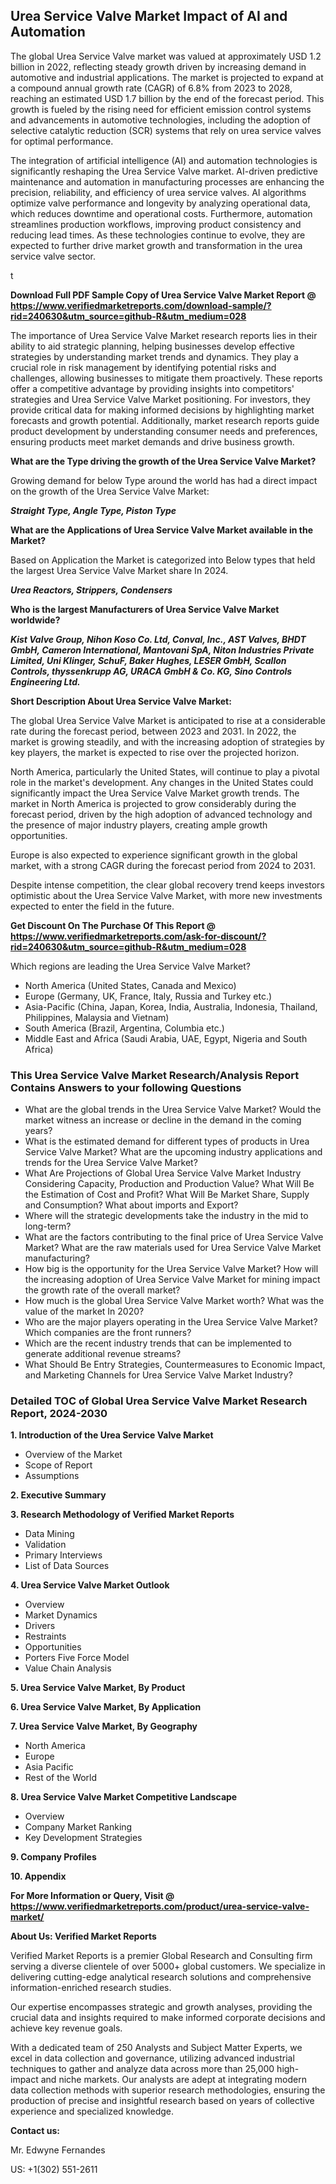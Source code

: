 <h2>Urea Service Valve Market Impact of AI and Automation</h2><p>The global Urea Service Valve market was valued at approximately USD 1.2 billion in 2022, reflecting steady growth driven by increasing demand in automotive and industrial applications. The market is projected to expand at a compound annual growth rate (CAGR) of 6.8% from 2023 to 2028, reaching an estimated USD 1.7 billion by the end of the forecast period. This growth is fueled by the rising need for efficient emission control systems and advancements in automotive technologies, including the adoption of selective catalytic reduction (SCR) systems that rely on urea service valves for optimal performance.</p><p>The integration of artificial intelligence (AI) and automation technologies is significantly reshaping the Urea Service Valve market. AI-driven predictive maintenance and automation in manufacturing processes are enhancing the precision, reliability, and efficiency of urea service valves. AI algorithms optimize valve performance and longevity by analyzing operational data, which reduces downtime and operational costs. Furthermore, automation streamlines production workflows, improving product consistency and reducing lead times. As these technologies continue to evolve, they are expected to further drive market growth and transformation in the urea service valve sector.</p>t</p><p id="" class=""><strong>Download Full PDF Sample Copy of Urea Service Valve Market Report @ <a href="https://www.verifiedmarketreports.com/download-sample/?rid=240630&utm_source=github-R&utm_medium=028" target="_blank">https://www.verifiedmarketreports.com/download-sample/?rid=240630&utm_source=github-R&utm_medium=028</a></strong></p><p>The importance of&nbsp;Urea Service Valve Market research reports lies in their ability to aid strategic planning, helping businesses develop effective strategies by understanding market trends and dynamics. They play a crucial role in risk management by identifying potential risks and challenges, allowing businesses to mitigate them proactively. These reports offer a competitive advantage by providing insights into competitors' strategies and Urea Service Valve Market positioning. For investors, they provide critical data for making informed decisions by highlighting market forecasts and growth potential. Additionally, market research reports guide product development by understanding consumer needs and preferences, ensuring products meet market demands and drive business growth.</p><p><strong>What are the&nbsp;Type driving the growth of the Urea Service Valve Market?</strong></p><p id="" class="">Growing demand for below Type around the world has had a direct impact on the growth of the Urea Service Valve Market:</p><em><strong>Straight Type, Angle Type, Piston Type</strong></em></p><strong>What are the&nbsp;Applications&nbsp;of Urea Service Valve Market available in the Market?</strong></p><p id="" class="">Based on Application the Market is categorized into Below types that held the largest Urea Service Valve Market share In 2024.</p><em><strong>Urea Reactors, Strippers, Condensers</strong></em></p><strong>Who is the largest Manufacturers of Urea Service Valve Market worldwide?</strong></p><p><em><strong>Kist Valve Group, Nihon Koso Co. Ltd, Conval, Inc., AST Valves, BHDT GmbH, Cameron International, Mantovani SpA, Niton Industries Private Limited, Uni Klinger, SchuF, Baker Hughes, LESER GmbH, Scallon Controls, thyssenkrupp AG, URACA GmbH & Co. KG, Sino Controls Engineering Ltd.</strong></em></p><p id="" class=""><strong>Short Description About Urea Service Valve Market:</strong></p><p>The global Urea Service Valve Market is anticipated to rise at a considerable rate during the forecast period, between 2023 and 2031. In 2022, the market is growing steadily, and with the increasing adoption of strategies by key players, the market is expected to rise over the projected horizon.</p><p>North America, particularly the United States, will continue to play a pivotal role in the market's development. Any changes in the United States could significantly impact the Urea Service Valve Market growth trends. The market in North America is projected to grow considerably during the forecast period, driven by the high adoption of advanced technology and the presence of major industry players, creating ample growth opportunities.</p><p>Europe is also expected to experience significant growth in the global market, with a strong CAGR during the forecast period from 2024 to 2031.</p><p>Despite intense competition, the clear global recovery trend keeps investors optimistic about the Urea Service Valve Market, with more new investments expected to enter the field in the future.</p><p id="" class=""><strong>Get Discount On The Purchase Of This Report @ <a href="https://www.verifiedmarketreports.com/ask-for-discount/?rid=240630&utm_source=github-R&utm_medium=028" target="_blank">https://www.verifiedmarketreports.com/ask-for-discount/?rid=240630&utm_source=github-R&utm_medium=028</a></strong></p>Which regions are leading the Urea Service Valve Market?</p><ul><li>North America (United States, Canada and Mexico)</li><li>Europe (Germany, UK, France, Italy, Russia and Turkey etc.)</li><li>Asia-Pacific (China, Japan, Korea, India, Australia, Indonesia, Thailand, Philippines, Malaysia and Vietnam)</li><li>South America (Brazil, Argentina, Columbia etc.)</li><li>Middle East and Africa (Saudi Arabia, UAE, Egypt, Nigeria and South Africa)</li></ul><h3 id="" class="">This Urea Service Valve Market Research/Analysis Report Contains Answers to your following Questions</h3><ul><li>What are the global trends in the Urea Service Valve Market? Would the market witness an increase or decline in the demand in the coming years?</li><li>What is the estimated demand for different types of products in Urea Service Valve Market? What are the upcoming industry applications and trends for the Urea Service Valve Market?</li><li>What Are Projections of Global Urea Service Valve Market Industry Considering Capacity, Production and Production Value? What Will Be the Estimation of Cost and Profit? What Will Be Market Share, Supply and Consumption? What about imports and Export?</li><li>Where will the strategic developments take the industry in the mid to long-term?</li><li>What are the factors contributing to the final price of Urea Service Valve Market? What are the raw materials used for Urea Service Valve Market manufacturing?</li><li>How big is the opportunity for the Urea Service Valve Market? How will the increasing adoption of Urea Service Valve Market for mining impact the growth rate of the overall market?</li><li>How much is the global Urea Service Valve Market worth? What was the value of the market In 2020?</li><li>Who are the major players operating in the Urea Service Valve Market? Which companies are the front runners?</li><li>Which are the recent industry trends that can be implemented to generate additional revenue streams?</li><li>What Should Be Entry Strategies, Countermeasures to Economic Impact, and Marketing Channels for Urea Service Valve Market Industry?</li></ul><h3 id="" class="">Detailed TOC of Global Urea Service Valve Market Research Report, 2024-2030</h3><p id="" class=""><strong>1. Introduction of the Urea Service Valve Market</strong></p><ul><li>Overview of the Market</li><li>Scope of Report</li><li>Assumptions</li></ul><p id="" class=""><strong>2. Executive Summary</strong></p><p id="" class=""><strong>3. Research Methodology of Verified Market Reports</strong></p><ul><li>Data Mining</li><li>Validation</li><li>Primary Interviews</li><li>List of Data Sources</li></ul><p id="" class=""><strong>4. Urea Service Valve Market Outlook</strong></p><ul><li>Overview</li><li>Market Dynamics</li><li>Drivers</li><li>Restraints</li><li>Opportunities</li><li>Porters Five Force Model</li><li>Value Chain Analysis</li></ul><p id="" class=""><strong>5. Urea Service Valve Market, By Product</strong></p><p id="" class=""><strong>6. Urea Service Valve Market, By Application</strong></p><p id="" class=""><strong>7. Urea Service Valve Market, By Geography</strong></p><ul><li>North America</li><li>Europe</li><li>Asia Pacific</li><li>Rest of the World</li></ul><p id="" class=""><strong>8. Urea Service Valve Market Competitive Landscape</strong></p><ul><li>Overview</li><li>Company Market Ranking</li><li>Key Development Strategies</li></ul><p id="" class=""><strong>9. Company Profiles</strong></p><p id="" class=""><strong>10. Appendix</strong></p><p id="" class=""><strong>For More Information or Query, Visit @ <a href="https://www.verifiedmarketreports.com/product/urea-service-valve-market/" target="_blank">https://www.verifiedmarketreports.com/product/urea-service-valve-market/</a></strong></p><p id="" class=""><strong>About Us: Verified Market Reports</strong></p><p id="" class="">Verified Market Reports is a premier Global Research and Consulting firm serving a diverse clientele of over 5000+ global customers. We specialize in delivering cutting-edge analytical research solutions and comprehensive information-enriched research studies.</p><p id="" class="">Our expertise encompasses strategic and growth analyses, providing the crucial data and insights required to make informed corporate decisions and achieve key revenue goals.</p><p id="" class="">With a dedicated team of 250 Analysts and Subject Matter Experts, we excel in data collection and governance, utilizing advanced industrial techniques to gather and analyze data across more than 25,000 high-impact and niche markets. Our analysts are adept at integrating modern data collection methods with superior research methodologies, ensuring the production of precise and insightful research based on years of collective experience and specialized knowledge.</p><p id="" class=""><strong>Contact us:</strong></p><p id="" class="">Mr. Edwyne Fernandes</p><p id="" class="">US: +1(302) 551-2611</p>